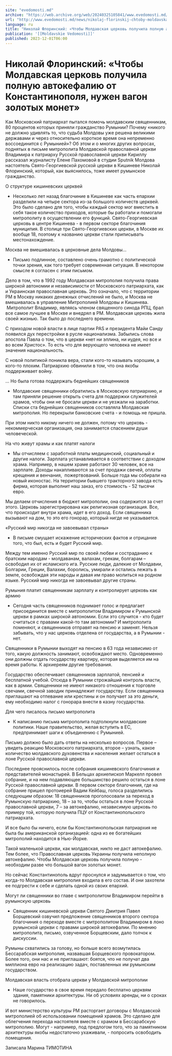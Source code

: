 ```yaml
---
site: "evedomosti.md"
archive: "https://web.archive.org/web/20240325105841/www.evedomosti.md/news/nikolaj-florinskij-chtoby-moldavskaya-cerkov-poluchila-polnu"
url: "http://www.evedomosti.md/news/nikolaj-florinskij-chtoby-moldavskaya-cerkov-poluchila-polnu"
language: ru
title: "Николай Флоринский: «Чтобы Молдавская церковь получила полную автокефалию от Константинополя, нужен вагон золотых монет»"
publication: '[[Moldavskie Vedomosti]]'
published: 2023-12-01T06:00
---
```


# Николай Флоринский: «Чтобы Молдавская церковь получила полную автокефалию от Константинополя, нужен вагон золотых монет»

Как Московский патриархат пытался помочь молдавским священникам, 80 процентов которых приняли гражданство Румынии? Почему «никого не должно удивлять то, что судьба Молдовы уже решена великими державами и через относительно короткое время она непременно воссоединится с Румынией»? Об этом и о многих других вопросах, поднятых в письме митрополита Молдавской православной церкви Владимира к патриарху Русской православной церкви Кириллу рассказал журналисту Елене Пахомовой в студии Sputnik Молдова настоятель Свято-Георгиевской русской церкви в Кишиневе Николай Флоринский, который, как выяснилось, тоже имеет румынское гражданство.

О структуре кишиневских церквей

- Несколько лет назад благочиние в Кишиневе как часть епархии разделили на четыре сектора из-за большого количеств церквей. Это было сделано для того, чтобы каждый сектор мог вместить в себя такое количество приходов, которые бы работали и помогали митрополиту в осуществлении его функций. Свято-Георгиевская церковь в центре Кишинева - в первом секторе благочиния муниципия. В столице три Свято-Георгиевских церкви, в Москве их вообще 18, поэтому к названию церкви стали приписывать местонахождение.

Москва не вмешивалась в церковные дела Молдовы…

- Письмо подлинное, составлено очень грамотно с политической точки зрения, как того требует современная ситуация. В некотором смысле я согласен с этим письмом.

Дело в том, что в 1992 году Молдавская митрополия получила права широкой автономии и независимости от Московского патриархата, как и Украинская православная церковь. Это означало, что с территории РМ в Москву никаких денежных отчислений не было, и Москва не вмешивалась в управление Митрополией Молдовы и Кишинева.  Митрополит Владимир, являясь членом священного синода РПЦ, брал все самое лучшее в Москве и внедрял в РМ. Молдавская церковь жила своей жизнью. Так было до последнего времени.

С приходом новой власти в лице партии PAS и президента Майи Санду появился дух перестройки в русле национализма. Забылись слова апостола Павла о том, что в церкви «нет ни эллина, ни иудея, но все и во всем Христос». То есть что для верующего человека не имеет значения национальность.

С новой политикой поникла вера, стали кого-то называть хорошим, а кого-то плохим. Патриархию обвинили в том, что она якобы поддерживает войну.

… Но была готова поддержать беднейших священников

- Молдавские священники обратились в Московскую патриархию, и там приняли решение открыть счета для поддержки служителей храмов, чтобы они не бросали церкви и не уезжали на заработки. Списки ста беднейших священников составляла Молдавская митрополия. Но перекрыли банковские счета - и помощь не пришла.

При этом никто никому ничего не должен, потому что церковь - некоммерческая организация, она занимается спасением души человеческой.

На что живут храмы и как платят налоги

- Мы отчисляем с заработной платы медицинский, социальный и другие налоги. Зарплата устанавливается в соответствии с доходом храма. Например, в нашем храме работают 30 человек, все на зарплате. Доходы накапливаются за счет продажи свечей, оплаты крещения и венчания,  пожертвований. Больше года мы собирали на новый иконостас. На территории бывшего тракторного завода есть фирма, которая выполнит наш заказ, его стоимость - 52 тысячи евро.

Мы делаем отчисления в бюджет митрополии, она содержится за счет этого. Церковь зарегистрирована как религиозная организация. Все, что происходит внутри храма, идет в его доход. Если священника вызывают на дом, то это его гонорар, который нигде не указывается.

«Русский мир никогда не завоевывал страны»

- В письме смущает искажение исторических фактов и отрицание того, что был, есть и будет Русский мир.

Между тем именно Русский мир по своей любви и состраданию к братским народам - молдаванам, валахам, грекам, болгарам – освободил их от исламского ига. Русские люди, далекие от Молдавии, Болгарии, Греции, Валахии, боролись, умирали и остались лежать в земле, освобождая эти народы и давая им право молиться на родном языке. Русский мир никогда не завоевывал другие страны.

Румыния платит священникам зарплату и контролирует церковь как армию

- Сегодня часть священников поднимает голос и предлагает присоединится вместе с митрополитом Владимиром к Румынской церкви в рамках широкой автономии. Если это случится - кто будет считаться с правами какой-то там автономии? И митрополита поменяют, и священников отправят на пенсию и заменят. Нельзя забывать, что у нас церковь отделена от государства, а в Румынии - нет.

Священники в Румынии выходят на пенсию в 63 года независимо от того, какую должность занимают, освобождают место. Одновременно они должны отдать государству квартиру, которая выделяется им на время работы. К архиереям другие требования.

Государство обеспечивает священников зарплатой, пенсией и бесплатной учебой. Отсюда в Румынии строжайший контроль власти, как в армии. Священники не имеют никакого отношения к торговле свечами, свечной заводик принадлежит государству. Если священника приглашают на отпевание или крестины и он получает за это деньги, ему необходимо налог с гонорара внести в казну государства.

Для чего писалось письмо митрополита

- К написанию письма митрополита подтолкнули молдавские политики. Наше правительство, желая вступить в ЕС, предпринимает шаги к объединению с Румынией.

Письмо должно было дать ответы на несколько вопросов. Первое – увидеть реакцию Московского патриархата, второе – узнать, какое количество молдавского духовенства и населения желает остаться в лоне Русской православной церкви.

Последнее прояснилось после собрания кишиневского благочиния и представителей монастырей. В Бельцах архиепископ Маркелл провел собрание, и на нем подавляющее большинство решило остаться в лоне Русской православной церкви. В первом секторе благочиния, где на собрание пришел протоиерей Вадим Кейбаш, голоса разделились следующим образом: 18 священников проголосовали за переход в Румынскую патриархию, 18 – за то, чтобы остаться в лоне Русской православной церкви, 7 – за автокефалию, независимую церковь по примеру той, которую получила ПЦУ от Константинопольского патриархата.

И все было бы ничего, если бы Константинопольская патриархия не была бы американской организацией: одна из ее богатейших митрополий находится в Нью-Йорке.

Такой маленькой церкви, как молдавская, никто не даст автокефалию. Тем более, что Православная церковь Украины получила неполную автокефалию. Чтобы Молдавская церковь получила полную - необходим разве что большой вагон золотых монет.

Но сейчас Константинополь вдруг проснулся и задумывается о том, что когда-то Молдавская митрополия входила в его состав. И они захотели ее подгрести к себе и сделать одной из своих епархий.

Могут ли священники во главе с митрополитом Владимиром перейти в румынскую церковь

- Священник кишиневской церкви Святого Дмитрия Павел Борщевский озвучил предложение священников второго сектора благочиния о переходе вместе с митрополитом Владимиром в лоно румынской церкви с правами широкой автокефалии. По мнению митрополита, письмо, озвученное Борщевским, дало толчок к дискуссии.

Румыны схватились за голову, но больше всего возмутилась Бессарабская митрополия, назвавшая Борщевского провокатором. Более того, они нас и не приглашают: боятся, что не получат два миллиона евро на реализацию задач, поставленных им румынским государством.

Молдавская власть отобрала церкви у Молдавской митрополии

- Наше государство в свое время передало бесплатно церквям здания, памятники архитектуры. Ни об условиях аренды, ни о сроках не говорилось.

И вот министерство культуры РМ расторгает договоры с Молдавской митрополией об использовании помещений храмов. Это сделано для облегчения перехода настоятеля вместе с храмом в Бессарабскую митрополию. Могут - например, под предлогом того, что за памятником архитектуры якобы недостаточно ухаживали, - попросить освободить помещения.

Записала Марина ТИМОТИНА
